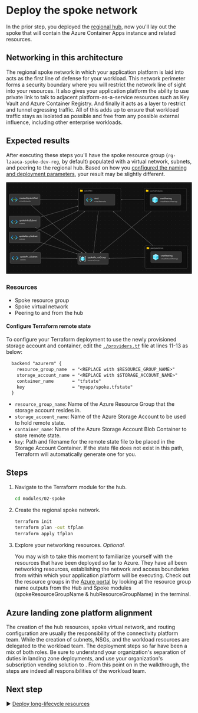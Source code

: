 # Deploy the spoke network 

In the prior step, you deployed the [regional hub](../01-hub/README.md), now you'll lay out the spoke that will contain the Azure Container Apps instance and related resources.

## Networking in this architecture

The regional spoke network in which your application platform is laid into acts as the first line of defense for your workload. This network perimeter forms a security boundary where you will restrict the network line of sight into your resources. It also gives your application platform the ability to use private link to talk to adjacent platform-as-a-service resources such as Key Vault and Azure Container Registry. And finally it acts as a layer to restrict and tunnel egressing traffic. All of this adds up to ensure that workload traffic stays as isolated as possible and free from any possible external influence, including other enterprise workloads.

## Expected results

After executing these steps you'll have the spoke resource group (`rg-lzaaca-spoke-dev-reg`, by default) populated with a virtual network, subnets, and peering to the regional hub. Based on how you [configured the naming and deployment parameters](../../README.md#steps), your result may be slightly different.

![A picture of the networking components in the spoke resource group.](./media/spoke.png)

### Resources

- Spoke resource group
- Spoke virtual network
- Peering to and from the hub
  
#### Configure Terraform remote state

To configure your Terraform deployment to use the newly provisioned storage account and container, edit the [`./providers.tf`](./providers.tf) file at lines 11-13 as below:

```hcl
  backend "azurerm" {
    resource_group_name  = "<REPLACE with $RESOURCE_GROUP_NAME>"
    storage_account_name = "<REPLACE with $STORAGE_ACCOUNT_NAME>"
    container_name       = "tfstate"
    key                  = "myapp/spoke.tfstate"
  }
```

* `resource_group_name`: Name of the Azure Resource Group that the storage account resides in.
* `storage_account_name`: Name of the Azure Storage Account to be used to hold remote state.
* `container_name`: Name of the Azure Storage Account Blob Container to store remote state.
* `key`: Path and filename for the remote state file to be placed in the Storage Account Container. If the state file does not exist in this path, Terraform will automatically generate one for you.

## Steps
1. Navigate to the Terraform module for the hub. 
   
   ```bash
   cd modules/02-spoke
   ```

1. Create the regional spoke network.

    ```bash
    terraform init
    terraform plan -out tfplan
    terraform apply tfplan 
    ```

2. Explore your networking resources. *Optional.*

   You may wish to take this moment to familiarize yourself with the resources that have been deployed so far to Azure. They have all been networking resources, establishing the network and access boundaries from within which your application platform will be executing. Check out the resource groups in the [Azure portal](https://portal.azure.com) by looking at the resource group name outputs from the Hub and Spoke modules (spokeResourceGroupName & hubResourceGroupName) in the terminal. 

## Azure landing zone platform alignment

The creation of the hub resources, spoke virtual network, and routing configuration are usually the responsibility of the connectivity platform team. While the creation of subnets, NSGs, and the workload resources are delegated to the workload team. The deployment steps so far have been a mix of both roles. Be sure to understand your organization's separation of duties in landing zone deployments, and use your organization's subscription vending solution to . From this point on in the walkthrough, the steps are indeed all responsibilities of the workload team.

## Next step

:arrow_forward: [Deploy long-lifecycle resources](../03-supporting-services/README.md)